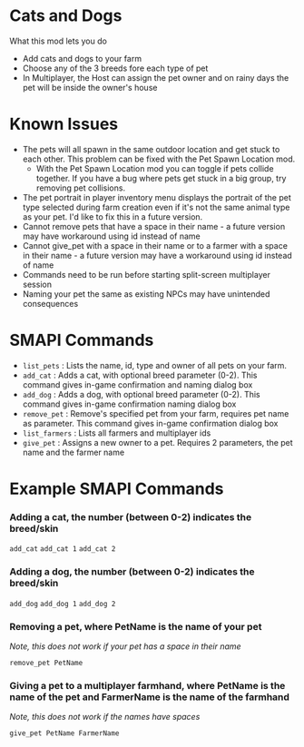 # Cats and Dogs
What this mod lets you do
- Add cats and dogs to your farm
- Choose any of the 3 breeds fore each type of pet
- In Multiplayer, the Host can assign the pet owner and on rainy days the pet will be inside the owner's house

# Known Issues
- The pets will all spawn in the same outdoor location and get stuck to each other. This problem can be fixed with the Pet Spawn Location mod.
  - With the Pet Spawn Location mod you can toggle if pets collide together. If you have a bug where pets get stuck in a big group, try removing pet collisions.
- The pet portrait in player inventory menu displays the portrait of the pet type selected during farm creation even if it's not the same animal type as your pet. I'd like to fix this in a future version.
- Cannot remove pets that have a space in their name - a future version may have workaround using id instead of name
- Cannot give_pet with a space in their name or to a farmer with a space in their name - a future version may have a workaround using id instead of name
- Commands need to be run before starting split-screen multiplayer session
- Naming your pet the same as existing NPCs may have unintended consequences

# SMAPI Commands
- `list_pets` : Lists the name, id, type and owner of all pets on your farm.
- `add_cat` : Adds a cat, with optional breed parameter (0-2). This command gives in-game confirmation and naming dialog box
- `add_dog` : Adds a dog, with optional breed parameter (0-2). This command gives in-game confirmation naming dialog box
- `remove_pet` : Remove's specified pet from your farm, requires pet name as parameter. This command gives in-game confirmation dialog box
- `list_farmers` : Lists all farmers and multiplayer ids
- `give_pet` : Assigns a new owner to a pet. Requires 2 parameters, the pet name and the farmer name

# Example SMAPI Commands
### Adding a cat, the number (between 0-2) indicates the breed/skin
`add_cat`
`add_cat 1`
`add_cat 2`

### Adding a dog, the number (between 0-2) indicates the breed/skin
`add_dog`
`add_dog 1`
`add_dog 2`


### Removing a pet, where PetName is the name of your pet
*Note, this does not work if your pet has a space in their name*

`remove_pet PetName`

### Giving a pet to a multiplayer farmhand, where PetName is the name of the pet and FarmerName is the name of the farmhand
*Note, this does not work if the names have spaces*

`give_pet PetName FarmerName`
